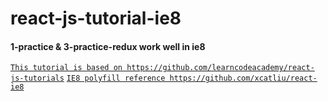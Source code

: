# react-js-tutorial-ie8

#### 1-practice  & 3-practice-redux work well in ie8


[`This tutorial is based on https://github.com/learncodeacademy/react-js-tutorials`](https://github.com/learncodeacademy/react-js-tutorials)
[`IE8 polyfill reference https://github.com/xcatliu/react-ie8`](https://github.com/xcatliu/react-ie8)